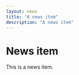 ```yaml
---
layout: news
title: "A news item"
description: "A news item"
---
```


# News item

This is a news item.
